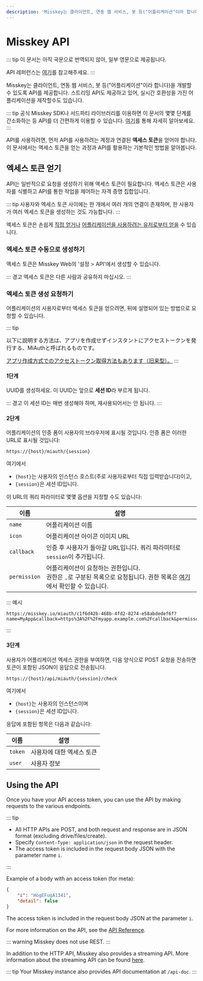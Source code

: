 ```yaml
---
description: 'Misskey는 클라이언트, 연동 웹 서비스, 봇 등("어플리케이션"이라 합니다)을 개발할 수 있도록 API를 제공합니다.'
---
```


# Misskey API

::: tip
이 문서는 아직 국문으로 번역되지 않아, 일부 영문으로 제공됩니다.

API 레퍼런스는 [여기](/docs/api/endpoints)를 참고해주세요.
:::

Misskey는 클라이언트, 연동 웹 서비스, 봇 등("어플리케이션"이라 합니다)을 개발할 수 있도록 API를 제공합니다.
스트리밍 API도 제공하고 있어, 실시간 호환성을 가진 어플리케이션을 제작할수도 있습니다.

::: tip
공식 Misskey SDK나 서드파티 라이브러리를 이용하면 이 문서의 몇몇 단계를 간소화하는 등 API를 더 간편하게 이용할 수 있습니다. [여기](TODO)를 통해 자세히 알아보세요.
:::

API를 사용하려면, 먼저 API를 사용하려는 계정과 연결된 **엑세스 토큰**을 얻어야 합니다.
이 문서에서는 엑세스 토큰을 얻는 과정과 API를 활용하는 기본적인 방법을 알아봅니다.

## 엑세스 토큰 얻기

API는 일반적으로 요청을 생성하기 위해 액세스 토큰이 필요합니다.
액세스 토큰은 사용자를 식별하고 API를 통한 작업을 제어하는 자격 증명 집합입니다.

::: tip
사용자와 엑세스 토큰 사이에는 한 개에서 여러 개의 연결이 존재하며, 한 사용자가 여러 엑세스 토큰을 생성하는 것도 가능합니다.
:::

엑세스 토큰은 손쉽게 [직접 얻거나](#엑세스-토큰-수동으로-생성하기) [어플리케이션을 사용하려는 유저로부터 얻을](#엑세스-토큰-생성-요청하기) 수 있습니다.

### 엑세스 토큰 수동으로 생성하기

엑세스 토큰은 Misskey Web의 '설정 > API'에서 생성할 수 있습니다.

::: 경고
엑세스 토큰은 다른 사람과 공유하지 마십시오.
:::

### 엑세스 토큰 생성 요청하기

어플리케이션의 사용자로부터 엑세스 토큰을 얻으려면, 뒤에 설명되어 있는 방법으로 요청할 수 있습니다.

::: tip

以下に説明する方法は、アプリを作成せずインスタントにアクセストークンを発行する、MiAuthと呼ばれるものです。

[アプリ作成方式でのアクセストークン取得方法もあります（旧来型）。](api/app)
:::

#### 1단계

UUID를 생성하세요. 이 UUID는 앞으로 **세션 ID**라 부르게 됩니다.

::: 경고
이 세션 ID는 매번 생성해야 하며, 재사용되어서는 안 됩니다.
:::

#### 2단계

어플리케이션의 인증 폼이 사용자의 브라우저에 표시될 것입니다. 인증 폼은 이러한 URL로 표시될 것입니다:

```:no-line-numbers
https://{host}/miauth/{session}
```

여기에서

- `{host}`는 사용자의 인스턴스 호스트(주로 사용자로부터 직접 입력받습니다)이고,
- `{session}`은 세션 ID입니다.

이 URL의 쿼리 파라미터로 몇몇 옵션을 지정할 수도 있습니다:

| 이름         | 설명                                                                                                                             |
| ------------ | -------------------------------------------------------------------------------------------------------------------------------- |
| `name`       | 어플리케이션 이름                                                                                                                |
| `icon`       | 어플리케이션 아이콘 이미지 URL                                                                                                   |
| `callback`   | 인증 후 사용자가 돌아갈 URL입니다. 쿼리 파라미터로 `session`이 추가됩니다.                                                       |
| `permission` | 어플리케이션이 요청하는 권한입니다.<br>권한은 `,`로 구분된 목록으로 요청됩니다. 권한 목록은 [여기](TODO)에서 확인할 수 있습니다. |

::: 예시

```:no-line-numbers
https://misskey.io/miauth/c1f6d42b-468b-4fd2-8274-e58abdedef6f?name=MyApp&callback=https%3A%2F%2Fmyapp.example.com%2Fcallback&permisson=write:notes,write:following,read:drive
```

:::

#### 3단계

사용자가 어플리케이션 엑세스 권한을 부여하면, 다음 양식으로 POST 요청을 전송하면 토큰이 포함된 JSON이 응답으로 전송됩니다.

```:no-line-numbers
https://{host}/api/miauth/{session}/check
```

여기에서

- `{host}`는 사용자의 인스턴스이며
- `{session}`은 세션 ID입니다.

응답에 포함된 항목은 다음과 같습니다:

| 이름    | 설명                      |
| ------- | ------------------------- |
| `token` | 사용자에 대한 엑세스 토큰 |
| `user`  | 사용자 정보               |

## Using the API
Once you have your API access token, you can use the API by making requests to the various endpoints.

::: tip

- All HTTP APIs are POST, and both request and response are in JSON format (excluding drive/files/create).
- Specify `Content-Type: application/json` in the request header.
- The access token is included in the request body JSON with the parameter name `i`.

:::

Example of a body with an access token (for meta):

```json
{
    "i": "HogEFugA1341",
    "detail": false
}
```

The access token is included in the request body JSON at the parameter `i`.

For more information on the API, see the [API Reference](./endpoints.html).

::: warning
Misskey does not use REST.
:::

In addition to the HTTP API, Misskey also provides a streaming API. More information about the streaming API can be found [here](./streaming/).

::: tip
Your Misskey instance also provides API documentation at `/api-doc`.
:::

